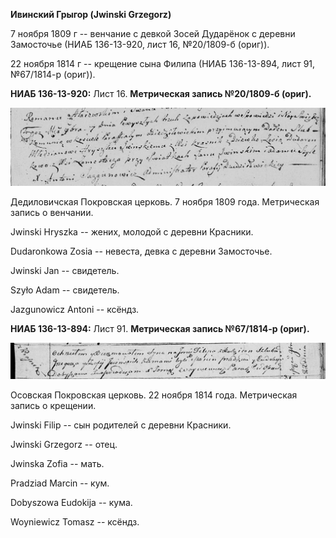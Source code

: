 **Ивинский Грыгор (Jwinski Grzegorz)**

7 ноября 1809 г -- венчание с девкой Зосей Дударёнок с деревни
Замосточье (НИАБ 136-13-920, лист 16, №20/1809-б (ориг)).

22 ноября 1814 г -- крещение сына Филипа (НИАБ 136-13-894, лист 91,
№67/1814-р (ориг)).

**НИАБ 136-13-920:** Лист 16. **Метрическая запись №20/1809-б (ориг).**

![](./media/d5c7be05ab8663e8011c012e7bb4ea57cdc40529.png)

Дедиловичская Покровская церковь. 7 ноября 1809 года. Метрическая запись
о венчании.

Jwinski Hryszka -- жених, молодой с деревни Красники.

Dudaronkowa Zosia -- невеста, девка с деревни Замосточье.

Jwinski Jan -- свидетель.

Szyło Adam -- свидетель.

Jazgunowicz Antoni -- ксёндз.

**НИАБ 136-13-894:** Лист 91. **Метрическая запись №67/1814-р (ориг).**

![](./media/f137fccbb2b8e6a9346fa477fe3ae7f35fe4dad5.png)

Осовская Покровская церковь. 22 ноября 1814 года. Метрическая запись о
крещении.

Jwinski Filip -- сын родителей с деревни Красники.

Jwinski Grzegorz -- отец.

Jwinska Zofia -- мать.

Pradziad Marcin -- кум.

Dobyszowa Eudokija -- кума.

Woyniewicz Tomasz -- ксёндз.
